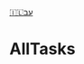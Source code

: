 <!--
 README.md

 This source file is part of the AllTasks open source project.

 Copyright ©2019 the AllTasks project contributors.

 This software is subject to copyright law.
 It may not be used, copied, distributed or modified without first obtaining a private licence from the copyright holder(s).
 -->

[🇮🇱עב](Documentation/🇮🇱עב%20Read%20Me.md)

# AllTasks
